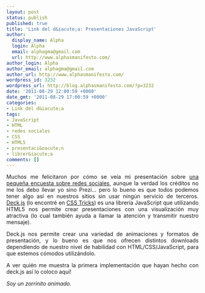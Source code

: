 ```yaml
---
layout: post
status: publish
published: true
title: 'Link del d&iacute;a: Presentaciones JavaScript'
author:
  display_name: Alpha
  login: Alpha
  email: alphagma@gmail.com
  url: http://www.alphasmanifesto.com/
author_login: Alpha
author_email: alphagma@gmail.com
author_url: http://www.alphasmanifesto.com/
wordpress_id: 3232
wordpress_url: http://blog.alphasmanifesto.com/?p=3232
date: '2011-08-29 12:00:59 +0000'
date_gmt: '2011-08-29 17:00:59 +0000'
categories:
- Link del d&iacute;a
tags:
- JavaScript
- HTML
- redes sociales
- CSS
- HTML5
- presentaci&oacute;n
- librer&iacute;a
comments: []
---
```

<p style="text-align: justify;">Muchos me felicitaron por c&oacute;mo se ve&iacute;a mi presentaci&oacute;n sobre <a href="https://blog.alphasmanifesto.com/2011/08/23/encuesta-redes-sociales/">una peque&ntilde;a encuesta sobre redes sociales</a>, aunque la verdad los cr&eacute;ditos no me los debo llevar yo sino Prezi... pero lo bueno es que todos podemos tener algo as&iacute; en nuestros sitios sin usar ning&uacute;n servicio de terceros. <a href="http://imakewebthings.github.com/deck.js/">Deck.js</a> (lo encontr&eacute; en <a href="http://css-tricks.com/13767-deck-js/">CSS Tricks</a>) es una librer&iacute;a JavaScript que utilizando HTML5 nos permite crear presentaciones con una visualizaci&oacute;n muy atractiva (lo cual tambi&eacute;n ayuda a llamar la atenci&oacute;n y transmitir nuestro mensaje).</p>
<p style="text-align: justify;">Deck.js nos permite crear una variedad de animaciones y formatos de presentaci&oacute;n, y lo bueno es que nos ofrecen distintos downloads dependiendo de nuestro nivel de habilidad con HTML/CSS/JavaScript, para que estemos c&oacute;modos utiliz&aacute;ndolo.</p>
<p style="text-align: justify;">A ver qui&eacute;n me muestra la primera implementaci&oacute;n que hayan hecho con deck.js as&iacute; lo coloco aqu&iacute;!</p>
<p style="text-align: justify;"><em>Soy un zorrinito animado.</em></p>
